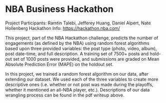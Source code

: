 # NBA Business Hackathon

Project Participants: Ramtin Talebi, Jefferey Huang, Daniel Alpert, Nate Hollenberg 
Hackathon Info: https://hackathon.nba.com/

This project, part of the NBA Hackathon challenge, predicts the number of engagements (as defined by the NBA) using random forest algorithms based upon three provided variables: the post type (photo, video, album), post date-time, and full description. A training set of 7500+ posts and hold-out set of 1000 posts were provided, and submissions are graded on Mean Absolute Prediction Error (MAPE) on the holdout set.

In this project, we trained a random forest algorithm on our data, after extending our dataset. We used each of the three variables to create more descriptive ones (i.e. whether or not post was made during the playoffs, whether it mentioned an all-NBA player, etc.). Descriptions of our data wrangling process can be found in the pdf writeup above. 

